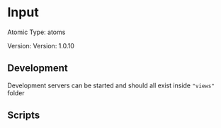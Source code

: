 # Input

Atomic Type: atoms

Version: Version: 1.0.10


## Development

Development servers can be started and should all exist inside `"views"` folder

## Scripts
